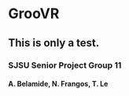 # GrooVR

## This is only a test.

### SJSU Senior Project Group 11

#### A. Belamide, N. Frangos, T. Le